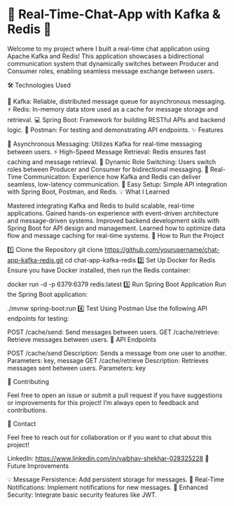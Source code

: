 # 🚀 Real-Time-Chat-App with Kafka & Redis 💬
Welcome to my project where I built a real-time chat application using Apache Kafka and Redis! This application showcases a bidirectional communication system that dynamically switches between Producer and Consumer roles, enabling seamless message exchange between users.

🛠️ Technologies Used

🔑 Kafka: Reliable, distributed message queue for asynchronous messaging.
⚡ Redis: In-memory data store used as a cache for message storage and retrieval.
💻 Spring Boot: Framework for building RESTful APIs and backend logic.
💬 Postman: For testing and demonstrating API endpoints.
✨ Features

📨 Asynchronous Messaging: Utilizes Kafka for real-time messaging between users.
⚡ High-Speed Message Retrieval: Redis ensures fast caching and message retrieval.
🔄 Dynamic Role Switching: Users switch roles between Producer and Consumer for bidirectional messaging.
🚀 Real-Time Communication: Experience how Kafka and Redis can deliver seamless, low-latency communication.
🔑 Easy Setup: Simple API integration with Spring Boot, Postman, and Redis.
💡 What I Learned

Mastered integrating Kafka and Redis to build scalable, real-time applications.
Gained hands-on experience with event-driven architecture and message-driven systems.
Improved backend development skills with Spring Boot for API design and management.
Learned how to optimize data flow and message caching for real-time systems.
🚀 How to Run the Project

1️⃣ Clone the Repository
git clone https://github.com/yourusername/chat-app-kafka-redis.git
cd chat-app-kafka-redis
2️⃣ Set Up Docker for Redis
Ensure you have Docker installed, then run the Redis container:

docker run -d -p 6379:6379 redis:latest
3️⃣ Run Spring Boot Application
Run the Spring Boot application:

./mvnw spring-boot:run
4️⃣ Test Using Postman
Use the following API endpoints for testing:

POST /cache/send: Send messages between users.
GET /cache/retrieve: Retrieve messages between users.
🔧 API Endpoints

POST /cache/send
Description: Sends a message from one user to another.
Parameters: key, message
GET /cache/retrieve
Description: Retrieves messages sent between users.
Parameters: key

🤝 Contributing

Feel free to open an issue or submit a pull request if you have suggestions or improvements for this project! I’m always open to feedback and contributions.

📩 Contact

Feel free to reach out for collaboration or if you want to chat about this project!

LinkedIn: https://www.linkedin.com/in/vaibhav-shekhar-028325228
🚀 Future Improvements

💡 Message Persistence: Add persistent storage for messages.
🔔 Real-Time Notifications: Implement notifications for new messages.
🔐 Enhanced Security: Integrate basic security features like JWT.
